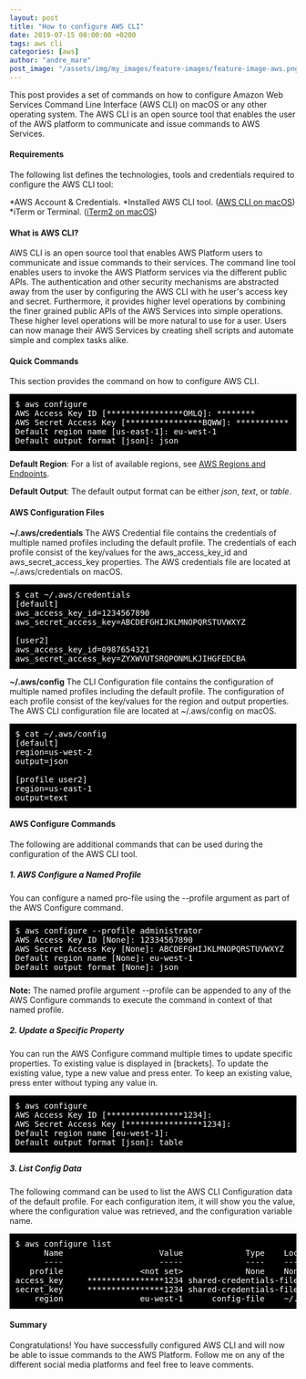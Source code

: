 ```yaml
---
layout: post
title: "How to configure AWS CLI"
date: 2019-07-15 00:00:00 +0200
tags: aws cli
categories: [aws]
author: "andre_mare"
post_image: "/assets/img/my_images/feature-images/feature-image-aws.png"
---
```


This post provides a set of commands on how to configure Amazon Web Services Command Line Interface (AWS CLI) on macOS or any other operating system. The AWS CLI is an open source tool that enables the user of the AWS platform to communicate and issue commands to AWS Services.

#### Requirements
The following list defines the technologies, tools and credentials required to configure the AWS CLI tool:

*AWS Account & Credentials.
*Installed AWS CLI tool. ([AWS CLI on macOS][1])
*iTerm or Terminal. ([iTerm2 on macOS][2])

#### What is AWS CLI?
AWS CLI is an open source tool that enables AWS Platform users to communicate and issue commands to their services. The command line tool enables users to invoke the AWS Platform services via the different public APIs. The authentication and other security mechanisms are abstracted away from the user by configuring the AWS CLI with he user's access key and secret. Furthermore, it provides higher level operations by combining the finer grained public APIs of the AWS Services into simple operations. These higher level operations will be more natural to use for a user. Users can now manage their AWS Services by creating shell scripts and automate simple and complex tasks alike.

#### Quick Commands
This section provides the command on how to configure AWS CLI.
<pre style="background-color:black;color:white;padding:10px;">
$ aws configure
AWS Access Key ID [****************OMLQ]: ********
AWS Secret Access Key [****************BQWW]: ***********
Default region name [us-east-1]: eu-west-1
Default output format [json]: json
</pre>

**Default Region**: For a list of available regions, see [AWS Regions and Endpoints][3]. 

**Default Output**: The default output format can be either *json*, *text*, or *table*.

#### AWS Configuration Files
**~/.aws/credentials**
The AWS Credential file contains the credentials of multiple named profiles including the default profile. The credentials of each profile consist of the key/values for the aws_access_key_id and aws_secret_access_key properties. The AWS credentials file are located at ~/.aws/credentials on macOS. 
<pre style="background-color:black;color:white;padding:10px;">
$ cat ~/.aws/credentials
[default]
aws_access_key_id=1234567890
aws_secret_access_key=ABCDEFGHIJKLMNOPQRSTUVWXYZ

[user2]
aws_access_key_id=0987654321
aws_secret_access_key=ZYXWVUTSRQPONMLKJIHGFEDCBA
</pre>

**~/.aws/config**
The CLI Configuration file contains the configuration of multiple named profiles including the default profile. The configuration of each profile consist of the key/values for the region and output properties. The AWS CLI configuration file are located at ~/.aws/config on macOS. 
<pre style="background-color:black;color:white;padding:10px;">
$ cat ~/.aws/config
[default]
region=us-west-2
output=json

[profile user2]
region=us-east-1
output=text
</pre>

#### AWS Configure Commands
The following are additional commands that can be used during the configuration of the AWS CLI tool.
##### 1. AWS Configure a Named Profile
You can configure a named pro-file using the --profile argument as part of the AWS Configure command.
<pre style="background-color:black;color:white;padding:10px;">
$ aws configure --profile administrator
AWS Access Key ID [None]: 12334567890
AWS Secret Access Key [None]: ABCDEFGHIJKLMNOPQRSTUVWXYZ
Default region name [None]: eu-west-1
Default output format [None]: json
</pre>

**Note:** The named profile argument --profile can be appended to any of the AWS Configure commands to execute the command in context of that named profile.  

##### 2. Update a Specific Property
You can run the AWS Configure command multiple times to update specific properties. To existing value is displayed in [brackets]. To update the existing value, type a new value and press enter. To keep an existing value, press enter without typing any value in.
<pre style="background-color:black;color:white;padding:10px;">
$ aws configure
AWS Access Key ID [****************1234]: 
AWS Secret Access Key [****************1234]: 
Default region name [eu-west-1]: 
Default output format [json]: table
</pre>

##### 3. List Config Data
The following command can be used to list the AWS CLI Configuration data of the default profile. For each configuration item, it will  show you  the  value,  where  the configuration value was retrieved, and the configuration variable name.
<pre style="background-color:black;color:white;padding:10px;">
$ aws configure list
      Name                    Value             Type    Location
      ----                    -----             ----    --------
   profile                &lt;not set&gt;             None    None
access_key     ****************1234 shared-credentials-file    
secret_key     ****************1234 shared-credentials-file    
    region                eu-west-1      config-file    ~/.aws/config
</pre>

#### Summary
Congratulations! You have successfully configured AWS CLI and will now be able to issue commands to the AWS Platform. Follow me on any of the different social media platforms and feel free to leave comments.

[1]:https://www.code2bits.com/how-to-install-awscli-on-macos-using-homebrew/
[2]:https://www.code2bits.com/how-to-install-iterm2-on-macos-using-homebrew/
[3]:https://docs.aws.amazon.com/general/latest/gr/rande.html